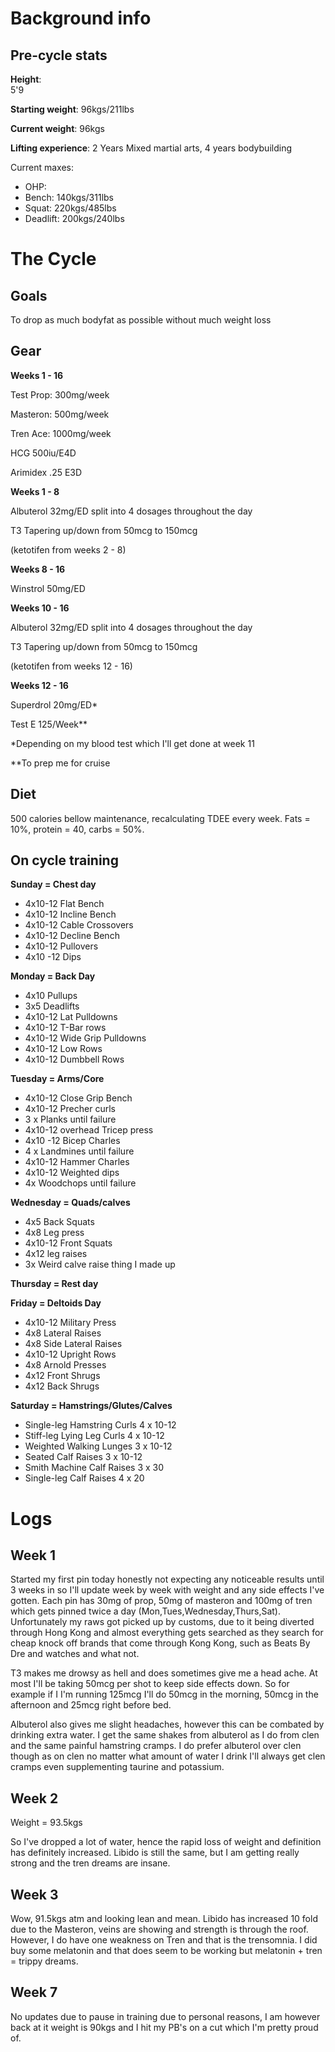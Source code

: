 # Background info
## Pre-cycle stats

**Height**:  
5'9

**Starting weight**: 
96kgs/211lbs

**Current weight**: 
96kgs

**Lifting experience**: 
2 Years Mixed martial arts, 4 years bodybuilding

Current maxes:

* OHP: 
* Bench: 140kgs/311lbs
* Squat: 220kgs/485lbs
* Deadlift: 200kgs/240lbs

# The Cycle
## Goals
To drop as much bodyfat as possible without much weight loss

## Gear
**Weeks 1 - 16**

Test Prop: 300mg/week

Masteron: 500mg/week

Tren Ace: 1000mg/week

HCG 500iu/E4D

Arimidex .25 E3D

**Weeks 1 - 8**

Albuterol 32mg/ED split into 4 dosages throughout the day

T3 Tapering up/down from 50mcg to 150mcg

(ketotifen from weeks 2 - 8)

**Weeks 8 - 16**

Winstrol 50mg/ED

**Weeks 10 - 16**

Albuterol 32mg/ED split into 4 dosages throughout the day

T3 Tapering up/down from 50mcg to 150mcg

(ketotifen from weeks 12 - 16)

**Weeks 12 - 16**

Superdrol 20mg/ED*

Test E 125/Week**

*Depending on my blood test which I'll get done at week 11

**To prep me for cruise

## Diet
500 calories bellow maintenance, recalculating TDEE every week. Fats = 10%, protein = 40, carbs = 50%.

## On cycle training  
**Sunday = Chest day**

* 4x10-12 Flat Bench
* 4x10-12 Incline Bench
* 4x10-12 Cable Crossovers
* 4x10-12 Decline Bench
* 4x10-12 Pullovers
* 4x10 -12 Dips

**Monday = Back Day**

* 4x10 Pullups
* 3x5 Deadlifts
* 4x10-12 Lat Pulldowns
* 4x10-12 T-Bar rows
* 4x10-12 Wide Grip Pulldowns
* 4x10-12 Low Rows
* 4x10-12 Dumbbell Rows

**Tuesday = Arms/Core**

* 4x10-12 Close Grip Bench
* 4x10-12 Precher curls
* 3 x Planks until failure
* 4x10-12 overhead Tricep press
* 4x10 -12 Bicep Charles
* 4 x Landmines until failure
* 4x10-12 Hammer Charles
* 4x10-12 Weighted dips
* 4x Woodchops until failure

**Wednesday = Quads/calves**

* 4x5 Back Squats
* 4x8 Leg press
* 4x10-12 Front Squats
* 4x12 leg raises
* 3x Weird calve raise thing I made up

**Thursday = Rest day**

**Friday = Deltoids Day**

* 4x10-12 Military Press
* 4x8 Lateral Raises
* 4x8 Side Lateral Raises
* 4x10-12 Upright Rows
* 4x8 Arnold Presses
* 4x12 Front Shrugs
* 4x12 Back Shrugs

**Saturday = Hamstrings/Glutes/Calves**

* Single-leg Hamstring Curls 4 x 10-12
* Stiff-leg Lying Leg Curls 4 x 10-12
* Weighted Walking Lunges 3 x 10-12
* Seated Calf Raises 3 x 10-12
* Smith Machine Calf Raises 3 x 30
* Single-leg Calf Raises 4 x 20

# Logs

## Week 1

Started my first pin today honestly not expecting any noticeable results until 3 weeks in so I'll update week by week with weight and any side effects I've gotten. Each pin has 30mg of prop, 50mg of masteron and 100mg of tren which gets pinned twice a day (Mon,Tues,Wednesday,Thurs,Sat). Unfortunately my raws got picked up by customs, due to it being diverted through Hong Kong and almost everything gets searched as they search for cheap knock off brands that come through Kong Kong, such as Beats By Dre and watches and what not. 

T3 makes me drowsy as hell and does sometimes give me a head ache. At most I'll be taking 50mcg per shot to keep side effects down. So for example if I I'm running 125mcg I'll do 50mcg in the morning, 50mcg in the afternoon and 25mcg right before bed. 

Albuterol also gives me slight headaches, however this can be combated by drinking extra water. I get the same shakes from albuterol as I do from clen and the same painful hamstring cramps. I do prefer albuterol over clen though as on clen no matter what amount of water I drink I'll always get clen cramps even supplementing taurine and potassium.   

## Week 2

Weight = 93.5kgs

So I've dropped a lot of water, hence the rapid loss of weight and definition has definitely increased. Libido is still the same, but I am getting really strong and the tren dreams are insane.

## Week 3

Wow, 91.5kgs atm and looking lean and mean. Libido has increased 10 fold due to the Masteron, veins are showing and strength is through the roof. However, I do have one weakness on Tren and that is the trensomnia. I did buy some melatonin and that does seem to be working but melatonin + tren = trippy dreams.

## Week 7

No updates due to pause in training due to personal reasons, I am however back at it weight is 90kgs and I hit my PB's on a cut which I'm pretty proud of.